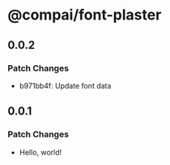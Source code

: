 # @compai/font-plaster

## 0.0.2

### Patch Changes

- b971bb4f: Update font data

## 0.0.1

### Patch Changes

- Hello, world!
